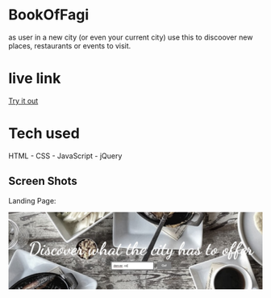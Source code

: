# BookOfFagi
  as user in a new city (or even your current city) use this to discoover new places, restaurants or events to visit. 

# live link 
[Try it out](https://dadetifa1.github.io/BookOfFagi/) 

# Tech used 
HTML - CSS - JavaScript - jQuery

## Screen Shots
Landing Page:

![Landing Page](screenshots/Start.jpg)
